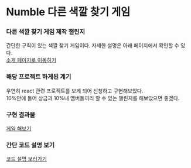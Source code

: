 # Numble 다른 색깔 찾기 게임

### 다른 색깔 찾기 게임 제작 챌린지

간단한 규칙이 있는 색깔 찾기 게임이다. 자세한 설명은 아래 페이지에서 확인할 수 있다.  
[소개 페이지로 이동하기](https://www.numble.it/45cee9d3-49ad-4f67-9d2a-14607c2eeba7)

### 해당 프로젝트 하게된 계기

우연히 react 관련 프로젝트를 보게 되어 신청하고 구현해보았다.  
10%안에 들어 상금과 10%내 멤버들끼리 할 수 있는 챌린지를 해보았으면 좋겠다.

### 구현 결과물

[게임 해보기](https://codiving.github.io/color_game/)

### 간단 코드 설명 보기

[코드 설명 보러가기](https://codiving.kr/106)
